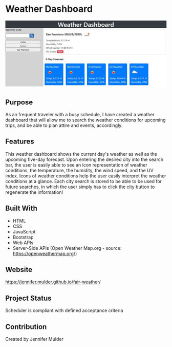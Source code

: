# Weather Dashboard

![](assets/images/weather-dashboard.jpg)

## Purpose
As an frequent traveler with a busy schedule, I have created a weather dashboard that will allow me to search the weather conditions for upcoming trips, and be able to plan attire and events, accordingly. 

## Features
This weather dashboard shows the current day's weather as well as the upcoming five-day forecast. Upon entering the desired city into the search bar, the user is easily able to see an icon representation of weather conditions, the temperature, the humidity, the wind speed, and the UV index. Icons of weather conditions help the user easily interpret the weather conditions at a glance. Each city search is stored to be able to be used for future searches, in which the user simply has to click the city button to regenerate the information!

## Built With
* HTML
* CSS
* JavaScript
* Bootstrap
* Web APIs
* Server-Side APIs (Open Weather Map.org - source: https://openweathermap.org/)

## Website
https://jennifer.mulder.github.io/fair-weather/

## Project Status
Scheduler is compliant with defined acceptance criteria

## Contribution
Created by Jennifer Mulder